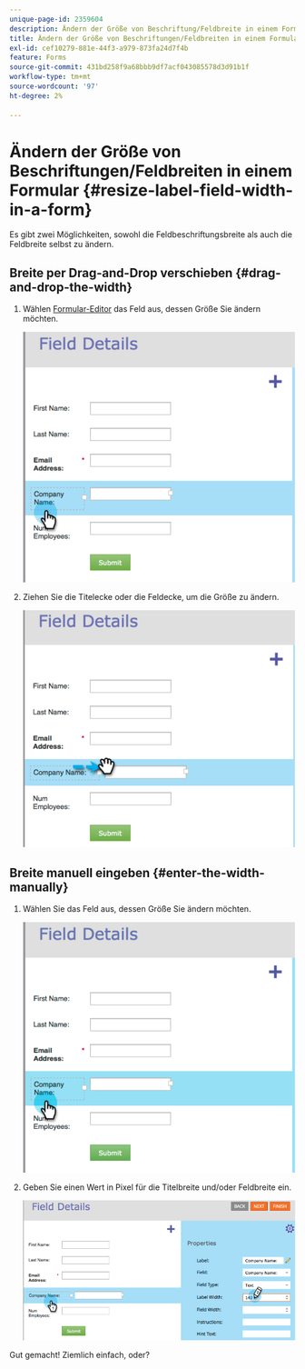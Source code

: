 ```yaml
---
unique-page-id: 2359604
description: Ändern der Größe von Beschriftung/Feldbreite in einem Formular - Marketo-Dokumente - Produktdokumentation
title: Ändern der Größe von Beschriftungen/Feldbreiten in einem Formular
exl-id: cef10279-881e-44f3-a979-873fa24d7f4b
feature: Forms
source-git-commit: 431bd258f9a68bbb9df7acf043085578d3d91b1f
workflow-type: tm+mt
source-wordcount: '97'
ht-degree: 2%

---
```


# Ändern der Größe von Beschriftungen/Feldbreiten in einem Formular {#resize-label-field-width-in-a-form}

Es gibt zwei Möglichkeiten, sowohl die Feldbeschriftungsbreite als auch die Feldbreite selbst zu ändern.

## Breite per Drag-and-Drop verschieben {#drag-and-drop-the-width}

1. Wählen [Formular-Editor](/help/marketo/product-docs/demand-generation/forms/form-actions/edit-a-form.md) das Feld aus, dessen Größe Sie ändern möchten.

   ![](assets/image2014-9-15-15-3a24-3a0.png)

1. Ziehen Sie die Titelecke oder die Feldecke, um die Größe zu ändern.

   ![](assets/image2014-9-15-15-3a24-3a14.png)

## Breite manuell eingeben {#enter-the-width-manually}

1. Wählen Sie das Feld aus, dessen Größe Sie ändern möchten.

   ![](assets/image2014-9-15-15-3a24-3a28.png)

1. Geben Sie einen Wert in Pixel für die Titelbreite und/oder Feldbreite ein.

   ![](assets/image2014-9-15-15-3a24-3a36.png)

Gut gemacht! Ziemlich einfach, oder?
